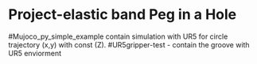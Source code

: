 # Project-elastic band Peg in a Hole
#Mujoco_py_simple_example contain simulation with UR5 for circle trajectory (x,y) with const (Z).
#UR5gripper-test - contain the groove with UR5 enviorment 
